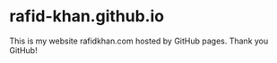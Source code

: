 # rafid-khan.github.io

This is my website rafidkhan.com hosted by GitHub pages. 
Thank you GitHub!
